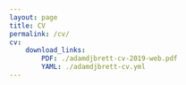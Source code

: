 ```yaml
---
layout: page
title: CV
permalink: /cv/
cv:
    download_links:
        PDF: ./adamdjbrett-cv-2019-web.pdf
        YAML: ./adamdjbrett-cv.yml
---
```

